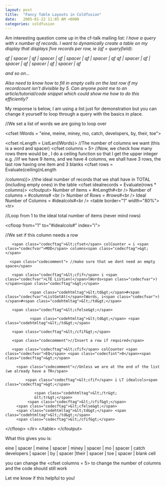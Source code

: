 ```yaml
---
layout: post
title:  "Fancy Table Layouts in Coldfusion"
date:   2005-01-22 11:05 AM +0000
categories: coldfusion
---
```

Am interesting question come up in the cf-talk mailing list:
<i>I have a query with x number of records. I want to dynamically create a table on my display that displays five records per row, ie (qf = queryfield):

qf | spacer | qf | spacer | qf | spacer | qf | spacer | qf
qf | spacer | qf | spacer | qf | spacer | qf | spacer | qf
 
and so on...

Also need to know how to fill in empty cells on the last row if my recordcount isn't divisible by 5. Can anyone point me to an article/tutorial/code snippet which could show me how to do this efficiently?
</i>

My response is below, I am using a list just for demonstration but you can change it yourself to loop through a query with the basics in place.
<div class="code">
<span class="codecomment">//We set a list of words we are going to loop over</span>

<span class="codecftag">&lt;cfset </span>lWords = <span class="codecfvar">"eine, meine, miney, mo, catch, developers, by, their, toe"</span><span class="codecftag">&gt;</span>

<span class="codecftag">&lt;cfset </span>nLength = <span class="codecfvar">ListLen(</span>lWords<span class="codecfvar">)</span><span class="codecftag">&gt;</span>
<span class="codecomment">//The number of columns we want (this is a word and spacer)</span>
<span class="codecftag">&lt;cfset </span>columns = <span class="codecfint">5</span><span class="codecftag">&gt;</span>
<span class="codecomment">
//Now, we check how many rows there would be , I do a ceiling function
so that I get the upper integer e.g.</span>
<span class="codecomment">//if we have 9 items, and we have 4 columns, we shall have 3 rows, the last row having one item and 3 blanks</span>
<span class="codecftag">&lt;cfset</span> rows = <span class="codecfvar">Evaluate(ceiling(</span>nLength<wbr>
<p>/columns<span class="codecfvar">))</span><span class="codecftag">&gt;</span>
<span class="codecomment">//the ideal number of records that we shall have in TOTAL (including empty ones) in the table</span>
<span class="codecftag">&lt;cfset </span>idealrecords = <span class="codecfvar">Evaluate(</span>rows * columns<span class="codecfvar">)</span><span class="codecftag">&gt;</span>
<span class="codecftag">&lt;cfoutput&gt;</span>
Number of items = #nLength#&lt;br /&gt;
Number of columns = #columns# &lt;br /&gt;
Number of Rows = #rows#&lt;br /&gt;
Ideal Number of Columns = #idealcols#&lt;br /&gt;
<span class="codehtmltag">&lt;table</span> <span class="codehtmlattr">border="</span>1<span class="codehtmlattr">" width="</span>80%<span class="codehtmlattr">"</span><span class="codehtmltag">&gt;</span>
 <span class="codehtmltag">&lt;tr&gt;</span>

  <span class="codecomment">//Loop from 1 to the ideal total number of items (never mind rows)</span>

  <span class="codecftag">&lt;cfloop</span> <span class="codecftag">from="</span>1<span class="codecftag">" to="</span>#idealcols#<span class="codecftag">" index="</span>i<span class="codecftag">"&gt;</span>

  <span class="codecomment">//We set if this column needs a row</span>

       <span class="codecftag">&lt;cfset</span> colCounter = i <span class="codecfvar">MOD</span> columns<span class="codecftag">&gt;</span>

      <span class="codecomment"> //make sure that we dont need an empty space</span>

       <span class="codecftag">&lt;cfif</span> i <span class="codecfvar">LTE ListLen(</span>lWords<span class="codecfvar">)</span><span class="codecftag">&gt;</span>

               <span class="codehtmltag">&lt;td&gt;</span>#<span class="codecfvar">ListGetAt(</span>lWords, i<span class="codecfvar">)</span>#<span class="codehtmltag">&lt;/td&gt;</span>

       <span class="codecftag">&lt;cfelse&gt;</span>

               <span class="codehtmltag">&lt;td&gt;</span> <span class="codehtmltag">&lt;/td&gt;</span>

       <span class="codecftag">&lt;/cfif&gt;</span>

       <span class="codecomment">//Insert a row if required</span>

       <span class="codecftag">&lt;cfif</span> colCounter <span class="codecfvar">EQ</span> <span class="codecfint">0</span><span class="codecftag">&gt;</span>

         <span class="codecomment">//Unless we are at the end of the list (we already have a TR</span>

             <span class="codecftag">&lt;cfif</span> i LT idealcols<span class="codecftag">&gt;</span>

                 <span class="codehtmltag">&lt;/tr&gt;
                 &lt;tr&gt;</span>
              <span class="codecftag">&lt;/cfif&gt;</span>
         <span class="codecftag">&lt;cfelse&gt;</span>
         <span class="codehtmltag">&lt;td&gt;</span> <span class="codehtmltag">&lt;/td&gt;</span>
         <span class="codecftag">&lt;/cfif&gt;</span>
  <span class="codecftag">&lt;/cfloop&gt;</span>
  <span class="codehtmltag">&lt;/tr&gt;
&lt;/table&gt;</span>
  <span class="codecftag">&lt;/cfoutput&gt;</span>
</p>
</div>
What this gives you is:

eine | spacer | meine  | spacer | miney  | spacer | mo  | spacer | catch
developers  | spacer | by | spacer |their  | spacer | toe  | spacer | blank cell

<p>you can change the <span class="codecftag">&lt;cfset </span>columns = <span class="codecfint">5</span><span class="codecftag">&gt; </span> to change the number of columns and the code should still work</p>
<p>Let me know if this helpful to you! </p>
